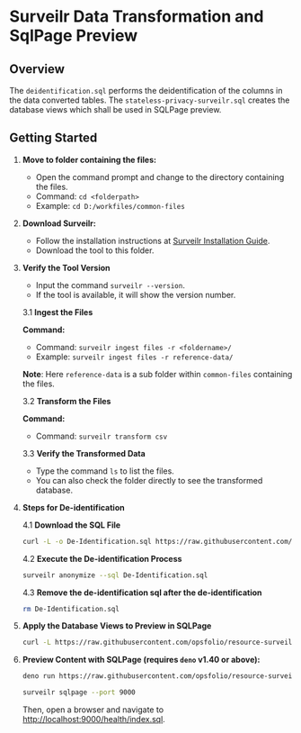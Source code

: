 # Surveilr Data Transformation and SqlPage Preview

## Overview

The `deidentification.sql` performs the deidentification of the columns in the
data converted tables. The `stateless-privacy-surveilr.sql` creates the database
views which shall be used in SQLPage preview.

## Getting Started

1. **Move to folder containing the files:**

   - Open the command prompt and change to the directory containing the files.
   - Command: `cd <folderpath>`
   - Example: `cd D:/workfiles/common-files`

2. **Download Surveilr:**

   - Follow the installation instructions at
     [Surveilr Installation Guide](https://docs.opsfolio.com/surveilr/how-to/installation-guide).
   - Download the tool to this folder.

3. **Verify the Tool Version**

   - Input the command `surveilr --version`.
   - If the tool is available, it will show the version number.

   3.1 **Ingest the Files**

   **Command:**

   - Command: `surveilr ingest files -r <foldername>/`
   - Example: `surveilr ingest files -r reference-data/`

   **Note**: Here `reference-data` is a sub folder within `common-files`
   containing the files.

   3.2 **Transform the Files**

   **Command:**

   - Command: `surveilr transform csv`

   3.3 **Verify the Transformed Data**

   - Type the command `ls` to list the files.
   - You can also check the folder directly to see the transformed database.

4. **Steps for De-identification**

   4.1 **Download the SQL File**

   ```bash
   curl -L -o De-Identification.sql https://raw.githubusercontent.com/opsfolio/resource-surveillance-commons/main/pattern/privacy/anonymize-samples/de-identification/deidentification.sql
   ```

   4.2 **Execute the De-identification Process**

   ```bash
   surveilr anonymize --sql De-Identification.sql
   ```

   4.3 **Remove the de-identification sql after the de-identification**

   ```bash
   rm De-Identification.sql
   ```

5. **Apply the Database Views to Preview in SQLPage**

   ```bash
   curl -L https://raw.githubusercontent.com/opsfolio/resource-surveillance-commons/main/pattern/privacy/anonymize-samples/stateless-privacy-surveilr.sql | sqlite3 resource-surveillance.sqlite.db
   ```

6. **Preview Content with SQLPage (requires `deno` v1.40 or above):**

   ```bash
   deno run https://raw.githubusercontent.com/opsfolio/resource-surveillance-commons/main/pattern/privacy/anonymize-samples/ux.sql.ts | sqlite3 resource-surveillance.sqlite.db
   ```
   ```bash
   surveilr sqlpage --port 9000
   ```
   Then, open a browser and navigate to
   [http://localhost:9000/health/index.sql](http://localhost:9000/health/index.sql).
